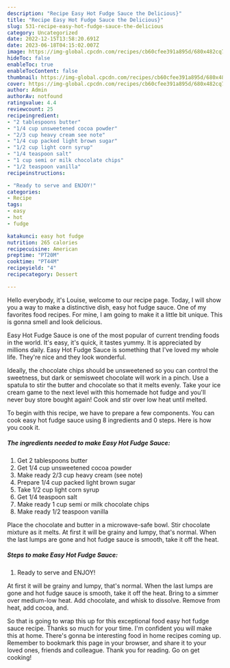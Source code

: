 ```yaml
---
description: "Recipe Easy Hot Fudge Sauce the Delicious}"
title: "Recipe Easy Hot Fudge Sauce the Delicious}"
slug: 531-recipe-easy-hot-fudge-sauce-the-delicious
category: Uncategorized
date: 2022-12-15T13:58:20.691Z
date: 2023-06-18T04:15:02.007Z
image: https://img-global.cpcdn.com/recipes/cb60cfee391a895d/680x482cq70/easy-hot-fudge-sauce-recipe-main-photo.jpg
hideToc: false
enableToc: true
enableTocContent: false
thumbnail: https://img-global.cpcdn.com/recipes/cb60cfee391a895d/680x482cq70/easy-hot-fudge-sauce-recipe-main-photo.jpg
cover: https://img-global.cpcdn.com/recipes/cb60cfee391a895d/680x482cq70/easy-hot-fudge-sauce-recipe-main-photo.jpg
author: Admin
authorAv: notfound
ratingvalue: 4.4
reviewcount: 25
recipeingredient:
- "2 tablespoons butter"
- "1/4 cup unsweetened cocoa powder"
- "2/3 cup heavy cream see note"
- "1/4 cup packed light brown sugar"
- "1/2 cup light corn syrup"
- "1/4 teaspoon salt"
- "1 cup semi or milk chocolate chips"
- "1/2 teaspoon vanilla"
recipeinstructions:

- "Ready to serve and ENJOY!"
categories:
- Recipe
tags:
- easy
- hot
- fudge

katakunci: easy hot fudge 
nutrition: 265 calories
recipecuisine: American
preptime: "PT20M"
cooktime: "PT44M"
recipeyield: "4"
recipecategory: Dessert

---
```



Hello everybody, it's Louise, welcome to our recipe page. Today, I will show you a way to make a distinctive dish, easy hot fudge sauce. One of my favorites food recipes. For mine, I am going to make it a little bit unique. This is gonna smell and look delicious.

Easy Hot Fudge Sauce is one of the most popular of current trending foods in the world. It's easy, it's quick, it tastes yummy. It is appreciated by millions daily. Easy Hot Fudge Sauce is something that I've loved my whole life. They're nice and they look wonderful.

Ideally, the chocolate chips should be unsweetened so you can control the sweetness, but dark or semisweet chocolate will work in a pinch. Use a spatula to stir the butter and chocolate so that it melts evenly. Take your ice cream game to the next level with this homemade hot fudge and you&#39;ll never buy store bought again! Cook and stir over low heat until melted.


To begin with this recipe, we have to prepare a few components. You can cook easy hot fudge sauce using 8 ingredients and 0 steps. Here is how you cook it.

<!--inarticleads1-->

##### The ingredients needed to make Easy Hot Fudge Sauce:

1. Get 2 tablespoons butter
1. Get 1/4 cup unsweetened cocoa powder
1. Make ready 2/3 cup heavy cream (see note)
1. Prepare 1/4 cup packed light brown sugar
1. Take 1/2 cup light corn syrup
1. Get 1/4 teaspoon salt
1. Make ready 1 cup semi or milk chocolate chips
1. Make ready 1/2 teaspoon vanilla


Place the chocolate and butter in a microwave-safe bowl. Stir chocolate mixture as it melts. At first it will be grainy and lumpy, that&#39;s normal. When the last lumps are gone and hot fudge sauce is smooth, take it off the heat. 

<!--inarticleads2-->

##### Steps to make Easy Hot Fudge Sauce:


1. Ready to serve and ENJOY!

At first it will be grainy and lumpy, that&#39;s normal. When the last lumps are gone and hot fudge sauce is smooth, take it off the heat. Bring to a simmer over medium-low heat. Add chocolate, and whisk to dissolve. Remove from heat, add cocoa, and. 

So that is going to wrap this up for this exceptional food easy hot fudge sauce recipe. Thanks so much for your time. I'm confident you will make this at home. There's gonna be interesting food in home recipes coming up. Remember to bookmark this page in your browser, and share it to your loved ones, friends and colleague. Thank you for reading. Go on get cooking!
